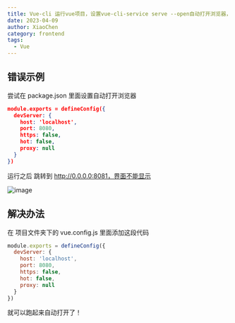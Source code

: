 ```yaml
---
title: Vue-cli 运行vue项目，设置vue-cli-service serve --open自动打开浏览器，跳转到http://0.0.0.0:8081 解决办法
date: 2023-04-09
author: XiaoChen
category: frontend
tags:
  - Vue
---
```


## 错误示例

尝试在 package.json 里面设置自动打开浏览器

```package.json
module.exports = defineConfig({
  devServer: {        
    host: 'localhost',
    port: 8080,
    https: false,
    hot: false,
    proxy: null
  }
})
```

运行之后 跳转到 <http://0.0.0.0:8081，界面不能显示>

![image](https://img-blog.csdnimg.cn/img_convert/e3caa2f97f1cb598edfb65406f1731d7.jpeg)

## 解决办法

在 项目文件夹下的 vue.config.js 里面添加这段代码

```vue.config.js
module.exports = defineConfig({
  devServer: {        
    host: 'localhost',
    port: 8080,
    https: false,
    hot: false,
    proxy: null
  }
})
```

就可以跑起来自动打开了！
